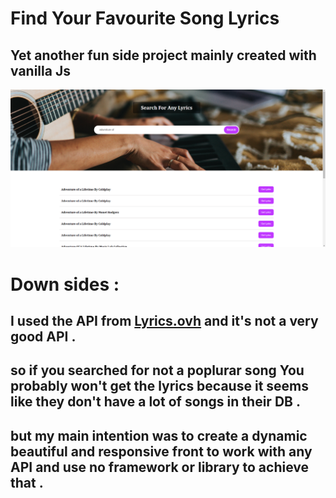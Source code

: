 # Find Your Favourite Song Lyrics 
## Yet another fun side project mainly created with vanilla Js

![HomeScreen](./assets/lyricsSc.png)
# Down sides :
## I used the API from [Lyrics.ovh](https://lyricsovh.docs.apiary.io ) and it's not a very good API .
## so if you searched for not a poplurar song You probably won't get the lyrics because it seems like they don't have a lot of songs in their **DB** .
## but my main intention was to create a dynamic beautiful and responsive front to work with any API and use no framework or library to achieve that . 